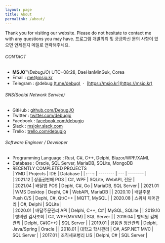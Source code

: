 ```yaml
---
layout: page
title: About
permalink: /about/
---
```


Thank you for visiting our website. Please do not hesitate to contact me with any questions you may have. 프로그램 개발의뢰 및 궁금하신 문의 사항이 있으면 언제든지 메일로 연락해주세요.

###### CONTACT
* **MSJO**™(*DebugJO*) UTC+08:28, DaeHanMinGuk, Corea
* Email : me@msjo.kr
* Telegram : @debug [(t.me/debug)](https://t.me/debug) ㆍ [https://msjo.kr](https://msjo.kr)

###### SNS(Social Network Service)
* GitHub : [github.com/DebugJO](https://github.com/DebugJO)
* Twitter : [twitter.com/debugjo](https://twitter.com/debugjo)
* Facebook : [facebook.com/debugjo](https://www.facebook.com/debugjo)
* Slack : [msjokr.slack.com](https://msjokr.slack.com/)
* Trello : [trello.com/debugjo](https://trello.com/debugjo)

###### Software Engineer / Developer
* Programming Language : Rust, C#, C++, Delphi, Blazor/WPF/XAML
* Database : Oracle, SQL Server, MariaDB, SQLite, MongoDB
* RECENTLY COMPLETED PROJECTS    
| YMD | Projects | IDE | Database |
| :---: | -------- | --- | -------- |	
| 2021.12 | 상품권판매 POS | C#, WPF | SQLite, WebAPI, 전문 |	
| 2021.04 | 배달앱 POS | Dephi, C#, Go | MariaDB, SQL Server |	
| 2021.01 | WMS Desktop | Dephi, C# | WebAPI, MariaDB |
| 2020.10 | 배달주문 Push C/S | Dephi, C#, Qt/C++ | MQTT, MySQL |
| 2020.08 | 스위치 제어관리 | C#, Delphi | SQLite |	
| 2020.01 | 배달주문관리 API | Delphi, C++, C# | MySQL, SQLite |
| 2019.10 | 병의원 검사조회 | C#, WPF(MVVM) | SQL Server |
| 2019.04 | 병의원 검체관리 | Delphi, C#(C++) | SQL Server |
| 2019.01 | 금융권 정산관리 | Delphi,  Java/Spring | Oracle |
| 2018.01 | 대학교 학사관리 | C#, ASP.NET MVC | SQL Server |
| 2017.01 | 조직세포병리 LIS | Delphi, C# | SQL Server |	
